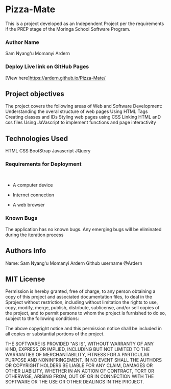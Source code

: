 # Pizza-Mate

This is a project developed as an Independent Project per the requirements if the PREP stage of the Moringa School Software Program.

### Author Name
Sam Nyang'u Momanyi Ardern

### Deploy Live link on GitHub Pages
[View here]https://ardern.github.io/Pizza-Mate/
## Project objectives
The project covers the following areas of Web and Software Development:
Understanding the overal structure of web pages
Using HTML Tags
Creating classes and IDs
Styling web pages using CSS
Linking HTML anD css files
Using JaVascript to implement functions and page interactivity

## Technologies Used
HTML
CSS
BootStrap
Javascript
JQuery
### Requirements for Deployment
​
* A computer device
​
* Internet connection

* A web browser
### Known Bugs
The application has no known bugs. Any emerging bugs will be eliminated during the iteration process
## Authors Info
Name: Sam Nyang'u Momanyi Ardern
Github username @Ardern

## MIT License
Permission is hereby granted, free of charge, to any person obtaining a copy of this project and associated documentation files, to deal in the Sproject without restriction, including without limitation the rights to use, copy, modify, merge, publish, distribute, sublicense, and/or sell copies of the project, and to permit persons to whom the project is furnished to do so, subject to the following conditions:

The above copyright notice and this permission notice shall be included in all copies or substantial portions of the project.

THE SOFTWARE IS PROVIDED "AS IS", WITHOUT WARRANTY OF ANY KIND, EXPRESS OR IMPLIED, INCLUDING BUT NOT LIMITED TO THE WARRANTIES OF MERCHANTABILITY, FITNESS FOR A PARTICULAR PURPOSE AND NONINFRINGEMENT. IN NO EVENT SHALL THE AUTHORS OR COPYRIGHT HOLDERS BE LIABLE FOR ANY CLAIM, DAMAGES OR OTHER LIABILITY, WHETHER IN AN ACTION OF CONTRACT, TORT OR OTHERWISE, ARISING FROM, OUT OF OR IN CONNECTION WITH THE SOFTWARE OR THE USE OR OTHER DEALINGS IN THE PROJECT.
